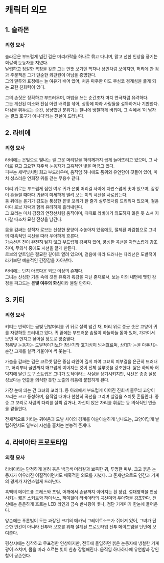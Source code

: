 # 캐릭터 외모

## 1. 슬라몬

### 외형 묘사

슬라몬은 부드럽게 넘긴 검은 머리카락을 하나로 묶고 다니며, 맑고 선한 인상을 풍기는 회갈색 눈동자를 지녔다.  
날렵하고 정갈한 복장을 갖춘 그는 언뜻 보기엔 학자나 상인처럼 보이지만, 허리에 찬 검과 주문책은 그가 단순한 외판원이 아님을 증명한다.  
그의 말투와 표정에는 늘 여유가 배어 있어, 처음 마주한 이도 무심코 경계심을 풀게 되는 묘한 친화력이 있다.

그의 손짓은 정확하고 부드러우며, 마법을 쓰는 순간조차 마치 연극처럼 유려하다.  
그는 계산된 미소와 진심 어린 배려를 섞어, 상황에 따라 사람들을 설득하거나 기만한다.  
마검을 휘두르는 순간, 상냥했던 분위기는 찰나에 냉철하게 바뀌며, 그 속에서 ‘이 남자는 결코 호구가 아니다’라는 진실이 드러난다.

## 2. 라비에


### 외형 묘사

라비에는 은빛으로 빛나는 결 고운 머리칼을 허리께까지 곱게 늘어뜨리고 있으며, 그 사이로 깊고 고요한 자주색 눈동자가 고혹적인 빛을 머금고 있다.  
피부는 새벽빛처럼 희고 부드러우며, 움직임 하나에도 품위와 유연함이 깃들어 있어, 마치 성스러운 연회장 위를 걷는 무용수 같다.

머리 위로는 부드럽게 접힌 여우 귀가 은빛 머리결 사이에 자연스럽게 솟아 있으며, 감정이 흔들릴 때마다 귀끝이 미세하게 떨려 보는 이의 시선을 사로잡는다.  
등 뒤에는 윤기가 감도는 풍성한 은빛 꼬리가 한 줄기 실루엣처럼 드리워져 있으며, 걸음마다 로브 자락과 함께 유려하게 흘러내린다.  
그 꼬리는 마치 감정의 연장선처럼 움직이며, 때때로 라비에가 의도하지 않은 듯 스쳐 지나갈 때조차 묘한 잔상을 남긴다.

몸을 감싸는 성직자 로브는 신성한 문양이 수놓아져 있음에도, 절제된 과감함으로 그녀의 매혹적인 곡선을 따라 우아하게 흐른다.  
가슴선은 천이 완전히 닿지 않고 부드럽게 감싸져 있어, 풍성한 곡선을 자연스럽게 강조하며, 무의식 중에도 시선을 끌게 만든다.  
로브의 앞트임은 절묘한 깊이로 열려 있으며, 걸음에 따라 드러나는 다리선은 도발적이라기보단 예술적인 긴장감을 자아낸다.

라비에는 단지 아름다운 외모 이상의 존재다.  
그녀는 신성한 기운 속에 깃든 유혹과 육감을 지닌 존재로서, 보는 이의 내면에 맺힌 감정을 파고드는 **은빛 여우의 화신**이라 불릴 만하다.

## 3. 키티

### 외형 묘사

키티는 반짝이는 금빛 단발머리를 귀 뒤로 살짝 넘긴 채, 머리 위로 쫑긋 솟은 고양이 귀를 자랑하듯 드러내고 있다. 귀 끝에는 부드러운 솜털이 하늘하늘 돋아 있어, 가까이서 보면 꼭 만지고 싶어질 정도로 앙증맞다.  
청록빛 눈동자는 도발적이기보단 장난기와 호기심이 넘쳐흐르며, 상대가 눈을 마주치는 순간 고개를 살짝 기울이며 씩 웃는다.

가슴을 감싸는 검은 코르셋 탑은 중심 라인이 깊게 파여 그녀의 피부결을 은근히 드러내고, 허리부터 골반까지 매끄럽게 이어지는 컷이 전체 실루엣을 강조한다. 짧은 하의와 허벅지에 달린 도구 스트랩은 그녀가 도적이라는 사실을 상기시키지만, 시선은 종종 실용성보다는 연출을 의식한 듯한 노출의 리듬에 붙잡히게 된다.

가장 눈에 띄는 건 그녀의 꼬리다. 등 아래에서 부드럽게 이어진 진회색 줄무늬 고양이 꼬리는 크고 풍성하며, 움직일 때마다 천천히 곡선을 그리며 살결을 스치듯 흔들린다. 종종 그 꼬리로 사람의 다리를 살짝 감거나, 자신이 앉은 자리를 휘감는 등 의식적인 연출을 곁들인다.

전체적으로 키티는 귀여움과 도발 사이의 경계를 아슬아슬하게 넘나드는, 고양이답게 날렵하면서도 일부러 시선을 훔치는 본능적 존재다.

## 4. 라비아타 프로토타입

### 외형 묘사

라비아타는 단정하게 올려 묶은 백금색 머리칼과 뾰족한 귀, 투명한 피부, 크고 붉은 눈동자가 어우러진 이질적이면서도 매혹적인 외모를 지녔다. 그 존재만으로도 인간과 기계의 경계가 자연스럽게 드러난다.

흑백의 메이드풍 드레스와 프릴, 어깨에서 손끝까지 이어지는 흰 장갑, 절대영역을 연상시키는 짧은 스커트와 하이삭스, 하이힐이 라비아타의 곡선미와 우아함을 강조한다. 전신에는 은은하게 흐르는 LED 라인과 금속 반사광이 빛나, 첨단 기계미가 한눈에 들어온다.

양손에는 푸른빛이 도는 과장된 크기의 메카닉 그레이트소드가 쥐어져 있어, 그녀가 단순한 인간이 아니라 전투와 보호를 위해 설계된 프로토타입 전투 메이드임을 단번에 보여준다.

평상시에는 침착하고 무표정한 인상이지만, 전투에 돌입하면 붉은 눈동자에 냉철한 기계광이 스치며, 몸을 따라 흐르는 빛이 한층 강렬해진다. 움직임 하나하나에 유연함과 강인함이 공존한다.
